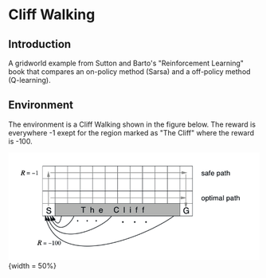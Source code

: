 # Cliff Walking

## Introduction 

A gridworld example from Sutton and Barto's "Reinforcement Learning" book that compares an on-policy method (Sarsa) and a off-policy method (Q-learning). 

## Environment 

The environment is a Cliff Walking shown in the figure below. The reward is everywhere -1 exept for the region marked as "The Cliff" where the reward is -100. 

![Test Image 1](https://github.com/MiriColo/RL-Practice/blob/main/CliffWalking/figure/cliff.png){width = 50%}

